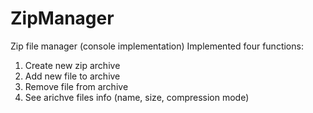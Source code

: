 # ZipManager
Zip file manager (console implementation)
Implemented four functions:
1. Create new zip archive
2. Add new file to archive
3. Remove file from archive
4. See arichve files info (name, size, compression mode)
